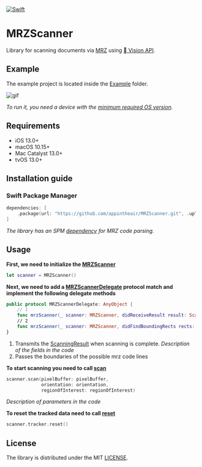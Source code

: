 [![Swift](https://github.com/appintheair/MRZScanner/actions/workflows/swift.yml/badge.svg)](https://github.com/appintheair/MRZScanner/actions/workflows/swift.yml)
# MRZScanner
Library for scanning documents via [MRZ](https://en.wikipedia.org/wiki/Machine-readable_passport) using [ Vision API](https://developer.apple.com/documentation/vision/vnrecognizetextrequest).

## Example
The example project is located inside the [Example](https://github.com/appintheair/MRZScanner/tree/develop/Example) folder. 

![gif](https://raw.githubusercontent.com/appintheair/MRZScanner/develop/docs/img/example.png)

*To run it, you need a device with the [minimum required OS version](https://github.com/appintheair/MRZScanner#requirements).*

## Requirements
* iOS 13.0+
* macOS 10.15+
* Mac Catalyst 13.0+
* tvOS 13.0+

## Installation guide
### Swift Package Manager
```swift
dependencies: [
    .package(url: "https://github.com/appintheair/MRZScanner.git", .upToNextMajor(from: "0.0.1"))
]
```
*The library has an SPM [dependency](https://github.com/appintheair/MRZParser) for MRZ code parsing.*

## Usage
**First, we need to initialize the [MRZScanner](https://github.com/appintheair/MRZScanner/blob/e1bd20fcfbe64f07053dba35b3d15a1de57970a7/Sources/MRZScanner/MRZScanner.swift#L26)**
```swift
let scanner = MRZScanner()
```

**Next, we need to add a [MRZScannerDelegate](https://github.com/appintheair/MRZScanner/blob/e1bd20fcfbe64f07053dba35b3d15a1de57970a7/Sources/MRZScanner/MRZScanner.swift#L11) protocol match and implement the following delegate methods**
```swift
public protocol MRZScannerDelegate: AnyObject {
    // 1
    func mrzScanner(_ scanner: MRZScanner, didReceiveResult result: ScanningResult)
    // 2
    func mrzScanner(_ scanner: MRZScanner, didFindBoundingRects rects: [CGRect])
}
```
1. Transmits the [ScanningResult](https://github.com/appintheair/MRZScanner/blob/e1bd20fcfbe64f07053dba35b3d15a1de57970a7/Sources/MRZScanner/MRZScanner.swift#L20) when scanning is complete. *Description of the fields in the code*
2. Passes the boundaries of the possible mrz code lines


**To start scanning you need to call [scan](https://github.com/appintheair/MRZScanner/blob/e1bd20fcfbe64f07053dba35b3d15a1de57970a7/Sources/MRZScanner/MRZScanner.swift#L33)**
```swift
scanner.scan(pixelBuffer: pixelBuffer,
             orientation: orientation,
             regionOfInterest: regionOfInterest)
```
*Description of parameters in the code*

**To reset the tracked data need to call [reset](https://github.com/appintheair/MRZScanner/blob/e1bd20fcfbe64f07053dba35b3d15a1de57970a7/Sources/MRZScanner/ResultTracker.swift#L55)**
```swift
scanner.tracker.reset()
```

## License
The library is distributed under the MIT [LICENSE](https://opensource.org/licenses/MIT).
